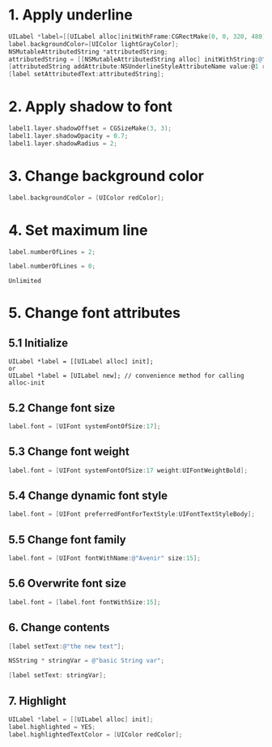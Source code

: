 # 1. Apply underline

```objective-c
UILabel *label=[[UILabel alloc]initWithFrame:CGRectMake(0, 0, 320, 480)];
label.backgroundColor=[UIColor lightGrayColor];
NSMutableAttributedString *attributedString;
attributedString = [[NSMutableAttributedString alloc] initWithString:@"Apply Underlining"];
[attributedString addAttribute:NSUnderlineStyleAttributeName value:@1 range:NSMakeRange(0, [attributedString length])];
[label setAttributedText:attributedString];
```

# 2. Apply shadow to font

```objective-c
label1.layer.shadowOffset = CGSizeMake(3, 3);
label1.layer.shadowOpacity = 0.7;
label1.layer.shadowRadius = 2;
```

# 3. Change background color

```objective-c
label.backgroundColor = [UIColor redColor];
```

# 4. Set maximum line

```objective-c
label.numberOfLines = 2;
```

```objective-c
label.numberOfLines = 0;
```

`Unlimited`

# 5. Change font attributes

## 5.1 Initialize

```objective c
UILabel *label = [[UILabel alloc] init];
or
UILabel *label = [UILabel new]; // convenience method for calling alloc-init
```

## 5.2 Change font size

```objective-c
label.font = [UIFont systemFontOfSize:17];
```

## 5.3 Change font weight

```objective-c
label.font = [UIFont systemFontOfSize:17 weight:UIFontWeightBold];
```

## 5.4 Change dynamic font style

```objective-c
label.font = [UIFont preferredFontForTextStyle:UIFontTextStyleBody];
```

## 5.5 Change font family

```objective-c
label.font = [UIFont fontWithName:@"Avenir" size:15];
```

## 5.6 Overwrite font size

```objective-c
label.font = [label.font fontWithSize:15];
```

## 6. Change contents

```objective-c
[label setText:@"the new text"];
```

```objective-c
NSString * stringVar = @"basic String var";

[label setText: stringVar];
```

## 7. Highlight

```objective-c
UILabel *label = [[UILabel alloc] init];
label.highlighted = YES;
label.highlightedTextColor = [UIColor redColor];
```
